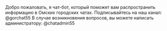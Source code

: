 Добро пожаловать, я чат-бот, который поможет вам распространить информацию в Омских городских чатах.
Подписывайтесь на наш канал: @gorchat55 
В случае возникновения вопросов, вы можете написать администратору: @chatadmin55

